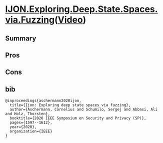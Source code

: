# [IJON.Exploring.Deep.State.Spaces.via.Fuzzing](https://www.syssec.ruhr-uni-bochum.de/media/emma/veroeffentlichungen/2020/02/27/IJON-Oakland20.pdf)([Video](https://www.youtube.com/watch?v=-n_agcGBLa4))

## Summary

## Pros

## Cons

## bib
```
@inproceedings{aschermann2020ijon,
  title={Ijon: Exploring deep state spaces via fuzzing},
  author={Aschermann, Cornelius and Schumilo, Sergej and Abbasi, Ali and Holz, Thorsten},
  booktitle={2020 IEEE Symposium on Security and Privacy (SP)},
  pages={1597--1612},
  year={2020},
  organization={IEEE}
}
```